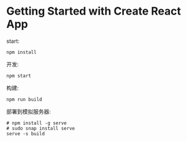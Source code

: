 # Getting Started with Create React App

start:
```
npm install
```
开发: 
```
npm start
```

构建:
```
npm run build
```

部署到模拟服务器:

```
# npm install -g serve
# sudo snap install serve
serve -s build
```
